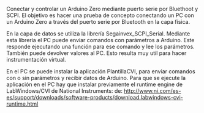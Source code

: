 Conectar y controlar un Arduino Zero mediante puerto serie por Bluethoot y SCPI.
El objetivo es hacer una prueba de concepto conectando un PC con un Arduino Zero a través del puerto serie por Bluetooth en la 
capa física.

En la capa de datos se utiliza la librería Segainvex_SCPI_Serial. Mediante esta librería el PC puede enviar comandos con 
parámetros a Arduino. Este responde ejecutando una función para ese comando y lee los parámetros. También puede devolver 
valores al PC. Esto resulta muy util para hacer instrumentación virtual.

En el PC se puede instalar la aplicación PlantillaCVI, para enviar comandos con o sin parámetros y recibir datos de Arduino. Para
que se ejecute la aplicación en el PC hay que instalar previamente el runtime engine de LabWindows/CVI de National Instruments:
de:
http://www.ni.com/es-es/support/downloads/software-products/download.labwindows-cvi-runtime.html

